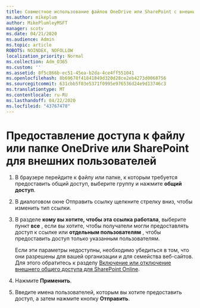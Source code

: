 ```yaml
---
title: Совместное использование файлов OneDrive или SharePoint с внешними пользователями
ms.author: mikeplum
author: MikePlumleyMSFT
manager: scotv
ms.date: 04/21/2020
ms.audience: Admin
ms.topic: article
ROBOTS: NOINDEX, NOFOLLOW
localization_priority: Normal
ms.collection: Adm_O365
ms.custom: ''
ms.assetid: 8f5c866b-ec51-45ea-b2da-4ce4ff551041
ms.openlocfilehash: 8b69678f41841849d320d28ce2eb4273d0068756
ms.sourcegitcommit: 631cbb5f03e5371f0995e976536d24e9d13746c3
ms.translationtype: MT
ms.contentlocale: ru-RU
ms.lasthandoff: 04/22/2020
ms.locfileid: "43767478"
---
```

# <a name="share-a-onedrive-or-sharepoint-file-or-folder-with-external-users"></a>Предоставление доступа к файлу или папке OneDrive или SharePoint для внешних пользователей

1. В браузере перейдите к файлу или папке, к которым требуется предоставить общий доступ, выберите группу и нажмите **общий доступ**.
    
2. В диалоговом окне Отправить ссылку щелкните стрелку вниз, чтобы изменить тип ссылки.
    
3. В разделе **кому вы хотите, чтобы эта ссылка работала**, выберите пункт **все** , если вы хотите, чтобы получатели могли предоставлять доступ к ссылке или **отдельным пользователям** , чтобы предоставить доступ только указанным пользователям. 
    
    Если эти параметры недоступны, необходимо убедиться в том, что они разрешены для вашей организации и для семейства веб-сайтов. Для этого обратитесь к разделу [Включение или отключение внешнего общего доступа для SharePoint Online](https://go.microsoft.com/fwlink/?linkid=866426).
    
4. Нажмите **Применить**.
    
5. Введите имена пользователей, которым вы хотите предоставить доступ, а затем нажмите кнопку **Отправить**.
    

